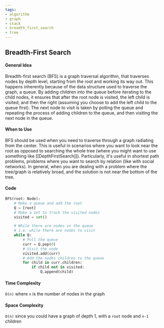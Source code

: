 ```yaml
---
tags:
- algorithm
- graph
- stack
- breadth_first_search
- tree
---
```


## Breadth-First Search

#### General Idea
Breadth-first search (BFS) is a graph traversal algorithm, that traverses nodes by depth level, starting from the root and working its way out. This happens inherently because of the data structure used to traverse the graph, a queue. By adding children into the queue before iterating to the child nodes, it ensures that after the root node is visited, the left child is visited, and then the right (assuming you choose to add the left child to the queue first). The next node to visit is taken by polling the queue and repeating the process of adding children to the queue, and then visiting the next node in the queue.

#### When to Use
BFS should be used when you need to traverse through a graph radiating from the center. This is useful in scenarios where you want to look near the root as opposed to searching the whole tree (where you might want to use something like [[DepthFirstSearch]]). Particularly, it's useful in shortest path problems, problems where you want to search by relation (like with social networks). In general, when you are dealing with a problem where the tree/graph is relatively broad, and the solution is not near the bottom of the tree. 

#### Code
```python
BFS(root: Node):
	# Make a queue and add the root 
	Q = [root]
	# Make a set to track the visited nodes
	visited = set()

	# While there are nodes in the queue
	# i.e. while there are nodes to visit
	while Q:
		# Poll the queue
		curr = Q.pop(0)
		# Visit the node
		visited.add(curr)
		# Add the nodes children to the queue
		for child in curr.children:
			if child not in visited:
				Q.append(child)

```

#### Time Complexity
`O(n)` where `n` is the number of nodes in the graph

#### Space Complexity 
`O(n)` since you could have a graph of depth 1, with a `root` node and `n-1` children